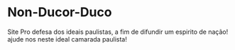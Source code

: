 # Non-Ducor-Duco
Site Pro defesa dos ideais paulistas, a fim de difundir um espirito de nação! ajude nos neste ideal camarada paulista!
